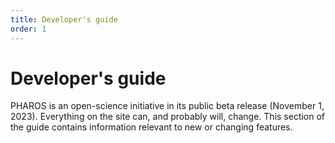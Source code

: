 ```yaml
---
title: Developer's guide
order: 1
---
```


# Developer's guide

PHAROS is an open-science initiative in its public beta release (November 1, 2023). Everything on the site can, and probably will, change. This section of the guide contains information relevant to new or changing features.